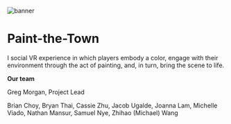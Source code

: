 ![banner](http://github.com/UCSDVR/Paint-the-Town/PTT_logo_longcrop.png)

# Paint-the-Town

I social VR experience in which players embody a color, engage with their environment through the act of painting, and, in turn, bring the scene to life.

**Our team**

Greg Morgan, Project Lead

Brian Choy,
Bryan Thai,
Cassie Zhu,
Jacob Ugalde,
Joanna Lam,
Michelle Viado,
Nathan Mansur,
Samuel Nye,
Zhihao (Michael) Wang
